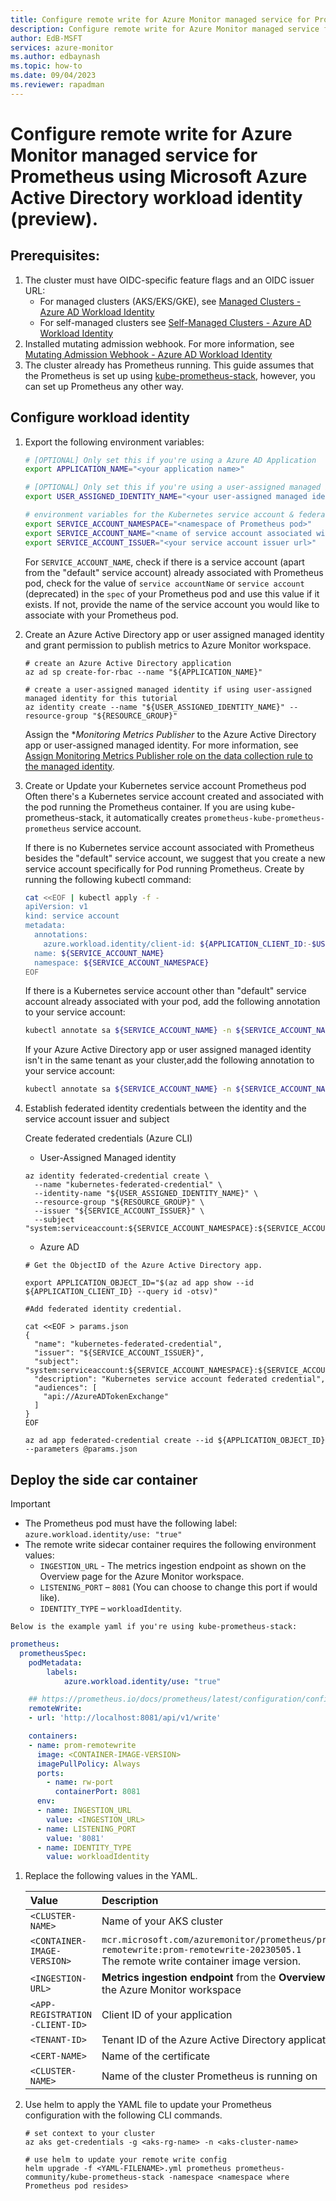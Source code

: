 ```yaml
---
title: Configure remote write for Azure Monitor managed service for Prometheus using Microsoft Azure Active Directory workload identity (preview) 
description: Configure remote write for Azure Monitor managed service for Prometheus using Microsoft Azure Active Directory workload identity (preview)
author: EdB-MSFT
services: azure-monitor
ms.author: edbaynash
ms.topic: how-to
ms.date: 09/04/2023
ms.reviewer: rapadman
---
```


# Configure remote write for Azure Monitor managed service for Prometheus using Microsoft Azure Active Directory workload identity (preview). 


## Prerequisites:
1. The cluster must have OIDC-specific feature flags and an OIDC issuer URL: 
    * For managed clusters (AKS/EKS/GKE), see [Managed Clusters - Azure AD Workload Identity](https://azure.github.io/azure-workload-identity/docs/installation/managed-clusters.html)
    * For self-managed clusters see [Self-Managed Clusters - Azure AD Workload Identity](https://azure.github.io/azure-workload-identity/docs/installation/self-managed-clusters.html) 
1. Installed mutating admission webhook. For more information, see [Mutating Admission Webhook - Azure AD Workload Identity](https://azure.github.io/azure-workload-identity/docs/installation/mutating-admission-webhook.html)
1. The cluster already has Prometheus running. This guide assumes that the Prometheus is set up using [kube-prometheus-stack](https://azure.github.io/azure-workload-identity/docs/installation/managed-clusters.html), however, you can set up Prometheus any other way.


## Configure workload identity

1.  Export the following environment variables:
    
    ```bash
    # [OPTIONAL] Only set this if you're using a Azure AD Application
    export APPLICATION_NAME="<your application name>"
    
    # [OPTIONAL] Only set this if you're using a user-assigned managed identity
    export USER_ASSIGNED_IDENTITY_NAME="<your user-assigned managed identity name>"
    
    # environment variables for the Kubernetes service account & federated identity credential
    export SERVICE_ACCOUNT_NAMESPACE="<namespace of Prometheus pod>"
    export SERVICE_ACCOUNT_NAME="<name of service account associated with Prometheus pod>"
    export SERVICE_ACCOUNT_ISSUER="<your service account issuer url>"
    ```
    
    For `SERVICE_ACCOUNT_NAME`, check if there is a service account (apart from the "default" service account) already associated with Prometheus pod, check for the value of `service accountName` or `service account` (deprecated) in the `spec` of your Prometheus pod and use this value if it exists. If not, provide the name of the service account you would like to associate with your Prometheus pod.

1. Create an Azure Active Directory app or user assigned managed identity and grant permission to publish metrics to Azure Monitor workspace.
    ```azurecli
    # create an Azure Active Directory application
    az ad sp create-for-rbac --name "${APPLICATION_NAME}"

    # create a user-assigned managed identity if using user-assigned managed identity for this tutorial
    az identity create --name "${USER_ASSIGNED_IDENTITY_NAME}" --resource-group "${RESOURCE_GROUP}"
    ```

    Assign the **Monitoring Metrics Publisher* to the Azure Active Directory app or user-assigned managed identity. For more information, see [Assign Monitoring Metrics Publisher role on the data collection rule to the managed identity](prometheus-remote-write-managed-identity.md#assign-monitoring-metrics-publisher-role-on-the-data-collection-rule-to-the-managed-identity).

1. Create or Update your Kubernetes service account Prometheus pod
    Often there's a Kubernetes service account created and associated with the pod running the Prometheus container. If you are using kube-prometheus-stack, it automatically creates `prometheus-kube-prometheus-prometheus` service account.

    If there is no Kubernetes service account associated with Prometheus besides the "default" service account, we suggest that you create a new service account specifically for Pod running Prometheus. Create by running the following kubectl command:
    ```bash
    cat <<EOF | kubectl apply -f -
    apiVersion: v1
    kind: service account
    metadata:
      annotations:
        azure.workload.identity/client-id: ${APPLICATION_CLIENT_ID:-$USER_ASSIGNED_IDENTITY_CLIENT_ID}
      name: ${SERVICE_ACCOUNT_NAME}
      namespace: ${SERVICE_ACCOUNT_NAMESPACE}
    EOF
    ```

    If there is a Kubernetes service account other than "default" service account already associated with your pod, add the following annotation to your service account:

    ```bash
    kubectl annotate sa ${SERVICE_ACCOUNT_NAME} -n ${SERVICE_ACCOUNT_NAMESPACE} azure.workload.identity/client-id="${APPLICATION_OR_USER_ASSIGNED_IDENTITY_CLIENT_ID}" –overwrite
    ```

    If your Azure Active Directory app or user assigned managed identity isn't in the same tenant as your cluster,add the following annotation to your service account:
    ```bash
    kubectl annotate sa ${SERVICE_ACCOUNT_NAME} -n ${SERVICE_ACCOUNT_NAMESPACE} azure.workload.identity/tenant-id="${APPLICATION_OR_USER_ASSIGNED_IDENTITY_TENANT_ID}" –overwrite
    ```

1.	Establish federated identity credentials between the identity and the service account issuer and subject
    
    Create federated credentials (Azure CLI)
    
    * User-Assigned Managed identity
    ```cli    
    az identity federated-credential create \
      --name "kubernetes-federated-credential" \
      --identity-name "${USER_ASSIGNED_IDENTITY_NAME}" \
      --resource-group "${RESOURCE_GROUP}" \
      --issuer "${SERVICE_ACCOUNT_ISSUER}" \
      --subject "system:serviceaccount:${SERVICE_ACCOUNT_NAMESPACE}:${SERVICE_ACCOUNT_NAME}"
	```

    * Azure AD
    ```CLI
	# Get the ObjectID of the Azure Active Directory app.

    export APPLICATION_OBJECT_ID="$(az ad app show --id ${APPLICATION_CLIENT_ID} --query id -otsv)"

    #Add federated identity credential.

    cat <<EOF > params.json
    {
      "name": "kubernetes-federated-credential",
      "issuer": "${SERVICE_ACCOUNT_ISSUER}",
      "subject": "system:serviceaccount:${SERVICE_ACCOUNT_NAMESPACE}:${SERVICE_ACCOUNT_NAME}",
      "description": "Kubernetes service account federated credential",
      "audiences": [
        "api://AzureADTokenExchange"
      ]
    }
    EOF

    az ad app federated-credential create --id ${APPLICATION_OBJECT_ID} --parameters @params.json
    ```

 ## Deploy the side car container
    
   > [!IMPORTANT]
   > *	The Prometheus pod must have the following label: `azure.workload.identity/use: "true"`
   > *	The remote write sidecar container requires the following environment values:
   >     *	`INGESTION_URL` - The metrics ingestion endpoint as shown on the Overview page for the Azure Monitor workspace.
   >     *	`LISTENING_PORT` – `8081` (You can choose to change this port if would like).
   >     *	`IDENTITY_TYPE` – `workloadIdentity`.

    Below is the example yaml if you're using kube-prometheus-stack:

```YAML
prometheus:
  prometheusSpec:
    podMetadata:
        labels:
            azure.workload.identity/use: "true"

    ## https://prometheus.io/docs/prometheus/latest/configuration/configuration/#remote_write    
    remoteWrite:
    - url: 'http://localhost:8081/api/v1/write'

    containers:
    - name: prom-remotewrite
      image: <CONTAINER-IMAGE-VERSION>
      imagePullPolicy: Always
      ports:
        - name: rw-port
          containerPort: 8081
      env:
      - name: INGESTION_URL
        value: <INGESTION_URL>
      - name: LISTENING_PORT
        value: '8081'
      - name: IDENTITY_TYPE
        value: workloadIdentity
```

1. Replace the following values in the YAML.
    
    | Value | Description |
    |:---|:---|
    | `<CLUSTER-NAME>` | Name of your AKS cluster |
    | `<CONTAINER-IMAGE-VERSION>` | `mcr.microsoft.com/azuremonitor/prometheus/promdev/prom-remotewrite:prom-remotewrite-20230505.1`<br>The remote write container image version. |
    | `<INGESTION-URL>` | **Metrics ingestion endpoint** from the **Overview** page for the Azure Monitor workspace |
    | `<APP-REGISTRATION -CLIENT-ID> ` | Client ID of your application |
    | `<TENANT-ID> ` | Tenant ID of the Azure Active Directory application |
    | `<CERT-NAME>` | Name of the certificate  |
    | `<CLUSTER-NAME>` | Name of the cluster Prometheus is running on |
    
1. Use helm to apply the YAML file to update your Prometheus configuration with the following CLI commands. 

    ```azurecli
    # set context to your cluster 
    az aks get-credentials -g <aks-rg-name> -n <aks-cluster-name> 
 
    # use helm to update your remote write config 
    helm upgrade -f <YAML-FILENAME>.yml prometheus prometheus-community/kube-prometheus-stack -namespace <namespace where Prometheus pod resides> 
    ```
